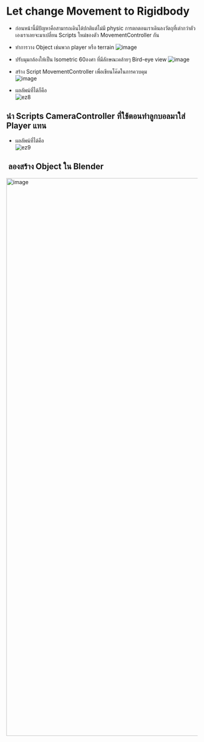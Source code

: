 # Let change Movement to Rigidbody
 - ก่อนหน้านี้มีปัญหาคือสามารถเดินได้ปกติแต่ไม่มี physic การตกตอนเราเดินลงวัตถุที่เต่ากว่าตัวเองเราเลยจะมาเปลี่ยน Scripts ใหม่ของตัว MovementController กัน

 - ทำการวาง Object เช่นพวก player หรือ terrain
![image](https://user-images.githubusercontent.com/101574457/218835970-a3012656-ce93-4dc6-82ea-5d24b3cab437.png)

 - ปรับมุมกล้องให้เป็น Isometric 60องศา ที่มีลักษณะคล้ายๆ Bird-eye view
 ![image](https://user-images.githubusercontent.com/101574457/218836033-b4e3efdd-18f3-46e3-b88f-1fee4943cffc.png)

 - สร้าง Script MovementController เพื่อเขียนโค๊ดในการควบคุม                                                     
 ![image](https://user-images.githubusercontent.com/101574457/218837171-4a84ab4d-93c8-45aa-9709-1e1d8ca19a63.png)

 - ผลลัพน์ที่ได้ก็คือ                                                                              
![ez8](https://user-images.githubusercontent.com/101574457/218837832-68f38c5d-eb29-482d-8575-f46381dc746d.gif)

## นำ Scripts CameraController ที่ใช้ตอนทำลูกบอลมาใส่ Player แทน                
 - ผลลัพน์ที่ได้คือ                                                                                      
![ez9](https://user-images.githubusercontent.com/101574457/218839179-10470542-dede-420e-a868-1d96b66cecbe.gif)


##  ลองสร้าง Object ใน Blender
<img width="1464" alt="image" src="https://user-images.githubusercontent.com/101574457/218924299-9f1d6a18-ba84-4668-9c98-02d234d10670.png">
